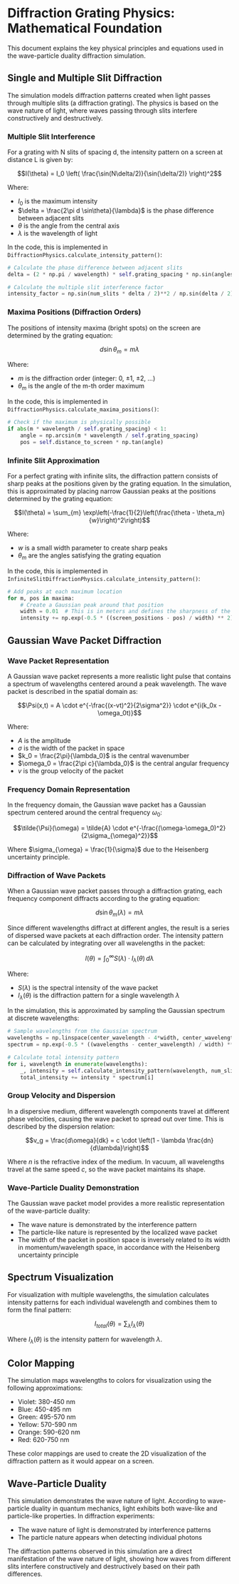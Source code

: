 # Diffraction Grating Physics: Mathematical Foundation

This document explains the key physical principles and equations used in the wave-particle duality diffraction simulation.

## Single and Multiple Slit Diffraction

The simulation models diffraction patterns created when light passes through multiple slits (a diffraction grating). The physics is based on the wave nature of light, where waves passing through slits interfere constructively and destructively.

### Multiple Slit Interference

For a grating with N slits of spacing d, the intensity pattern on a screen at distance L is given by:

$$I(\theta) = I_0 \left( \frac{\sin(N\delta/2)}{\sin(\delta/2)} \right)^2$$

Where:
- $I_0$ is the maximum intensity
- $\delta = \frac{2\pi d \sin\theta}{\lambda}$ is the phase difference between adjacent slits
- $\theta$ is the angle from the central axis
- $\lambda$ is the wavelength of light

In the code, this is implemented in `DiffractionPhysics.calculate_intensity_pattern()`:

```python
# Calculate the phase difference between adjacent slits
delta = (2 * np.pi / wavelength) * self.grating_spacing * np.sin(angles)

# Calculate the multiple slit interference factor
intensity_factor = np.sin(num_slits * delta / 2)**2 / np.sin(delta / 2)**2
```

### Maxima Positions (Diffraction Orders)

The positions of intensity maxima (bright spots) on the screen are determined by the grating equation:

$$d \sin\theta_m = m\lambda$$

Where:
- $m$ is the diffraction order (integer: 0, ±1, ±2, ...)
- $\theta_m$ is the angle of the m-th order maximum

In the code, this is implemented in `DiffractionPhysics.calculate_maxima_positions()`:

```python
# Check if the maximum is physically possible
if abs(m * wavelength / self.grating_spacing) < 1:
    angle = np.arcsin(m * wavelength / self.grating_spacing)
    pos = self.distance_to_screen * np.tan(angle)
```

### Infinite Slit Approximation

For a perfect grating with infinite slits, the diffraction pattern consists of sharp peaks at the positions given by the grating equation. In the simulation, this is approximated by placing narrow Gaussian peaks at the positions determined by the grating equation:

$$I(\theta) = \sum_{m} \exp\left(-\frac{1}{2}\left(\frac{\theta - \theta_m}{w}\right)^2\right)$$

Where:
- $w$ is a small width parameter to create sharp peaks
- $\theta_m$ are the angles satisfying the grating equation

In the code, this is implemented in `InfiniteSlitDiffractionPhysics.calculate_intensity_pattern()`:

```python
# Add peaks at each maximum location
for m, pos in maxima:
    # Create a Gaussian peak around that position
    width = 0.01  # This is in meters and defines the sharpness of the peak
    intensity += np.exp(-0.5 * ((screen_positions - pos) / width) ** 2)
```

## Gaussian Wave Packet Diffraction

### Wave Packet Representation

A Gaussian wave packet represents a more realistic light pulse that contains a spectrum of wavelengths centered around a peak wavelength. The wave packet is described in the spatial domain as:

$$\Psi(x,t) = A \cdot e^{-\frac{(x-vt)^2}{2\sigma^2}} \cdot e^{i(k_0x - \omega_0t)}$$

Where:
- $A$ is the amplitude
- $\sigma$ is the width of the packet in space
- $k_0 = \frac{2\pi}{\lambda_0}$ is the central wavenumber
- $\omega_0 = \frac{2\pi c}{\lambda_0}$ is the central angular frequency
- $v$ is the group velocity of the packet

### Frequency Domain Representation

In the frequency domain, the Gaussian wave packet has a Gaussian spectrum centered around the central frequency $\omega_0$:

$$\tilde{\Psi}(\omega) = \tilde{A} \cdot e^{-\frac{(\omega-\omega_0)^2}{2\sigma_{\omega}^2}}$$

Where $\sigma_{\omega} = \frac{1}{\sigma}$ due to the Heisenberg uncertainty principle.

### Diffraction of Wave Packets

When a Gaussian wave packet passes through a diffraction grating, each frequency component diffracts according to the grating equation:

$$d \sin\theta_m(\lambda) = m\lambda$$

Since different wavelengths diffract at different angles, the result is a series of dispersed wave packets at each diffraction order. The intensity pattern can be calculated by integrating over all wavelengths in the packet:

$$I(\theta) = \int_0^{\infty} S(\lambda) \cdot I_{\lambda}(\theta) \, d\lambda$$

Where:
- $S(\lambda)$ is the spectral intensity of the wave packet
- $I_{\lambda}(\theta)$ is the diffraction pattern for a single wavelength $\lambda$

In the simulation, this is approximated by sampling the Gaussian spectrum at discrete wavelengths:

```python
# Sample wavelengths from the Gaussian spectrum
wavelengths = np.linspace(center_wavelength - 4*width, center_wavelength + 4*width, num_samples)
spectrum = np.exp(-0.5 * ((wavelengths - center_wavelength) / width) ** 2)

# Calculate total intensity pattern
for i, wavelength in enumerate(wavelengths):
    _, intensity = self.calculate_intensity_pattern(wavelength, num_slits=num_slits)
    total_intensity += intensity * spectrum[i]
```

### Group Velocity and Dispersion

In a dispersive medium, different wavelength components travel at different phase velocities, causing the wave packet to spread out over time. This is described by the dispersion relation:

$$v_g = \frac{d\omega}{dk} = c \cdot \left(1 - \lambda \frac{dn}{d\lambda}\right)$$

Where $n$ is the refractive index of the medium. In vacuum, all wavelengths travel at the same speed $c$, so the wave packet maintains its shape.

### Wave-Particle Duality Demonstration

The Gaussian wave packet model provides a more realistic representation of the wave-particle duality:
- The wave nature is demonstrated by the interference pattern
- The particle-like nature is represented by the localized wave packet
- The width of the packet in position space is inversely related to its width in momentum/wavelength space, in accordance with the Heisenberg uncertainty principle

## Spectrum Visualization

For visualization with multiple wavelengths, the simulation calculates intensity patterns for each individual wavelength and combines them to form the final pattern:

$$I_{total}(\theta) = \sum_{\lambda} I_{\lambda}(\theta)$$

Where $I_{\lambda}(\theta)$ is the intensity pattern for wavelength $\lambda$.

## Color Mapping

The simulation maps wavelengths to colors for visualization using the following approximations:

- Violet: 380-450 nm
- Blue: 450-495 nm
- Green: 495-570 nm
- Yellow: 570-590 nm
- Orange: 590-620 nm
- Red: 620-750 nm

These color mappings are used to create the 2D visualization of the diffraction pattern as it would appear on a screen.

## Wave-Particle Duality

This simulation demonstrates the wave nature of light. According to wave-particle duality in quantum mechanics, light exhibits both wave-like and particle-like properties. In diffraction experiments:

- The wave nature of light is demonstrated by interference patterns
- The particle nature appears when detecting individual photons

The diffraction patterns observed in this simulation are a direct manifestation of the wave nature of light, showing how waves from different slits interfere constructively and destructively based on their path differences. 
